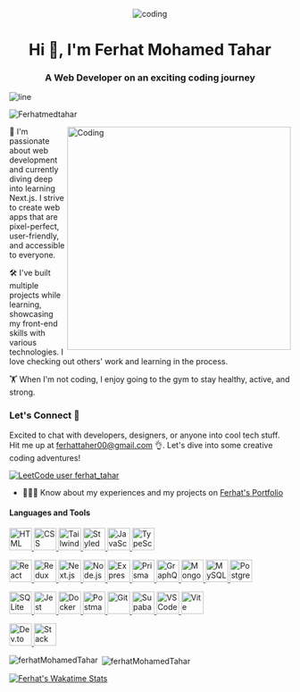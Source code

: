 
<p  align="center"> <img alt='coding' src="https://user-images.githubusercontent.com/74038190/238355349-7d484dc9-68a9-4ee6-a767-aea59035c12d.gif" />
 </p>


<h1 align="center">Hi 👋, I'm Ferhat Mohamed Tahar</h1>


<h3 align="center">A Web Developer on an exciting coding journey</h3>
<img alt='line' src="https://user-images.githubusercontent.com/74038190/212284100-561aa473-3905-4a80-b561-0d28506553ee.gif" />

<p align="left"> <img src="https://komarev.com/ghpvc/?username=Ferhatmedtahar&label=Profile%20views&color=0e75b6&style=flat" alt="Ferhatmedtahar" /> </p>

<img alt="Coding" align="right" 
  style="width:400px ;" src="https://i.giphy.com/media/v1.Y2lkPTc5MGI3NjExM3JsbG9vMTZ6OHE1ajAzYXppczY1ZnlxZGg2NXN4NmpkazA4Z2UxYSZlcD12MV9pbnRlcm5hbF9naWZfYnlfaWQmY3Q9Zw/SWoSkN6DxTszqIKEqv/giphy.gif"/>


<p align="left">
🚀 I'm passionate about web development and currently diving deep into learning Next.js. I strive to create web apps that are pixel-perfect, user-friendly, and accessible to everyone.
</p>

<p align="left">
🛠️ I've built multiple projects while learning, showcasing my front-end skills with various technologies. I love checking out others' work and learning in the process.
</p>

<p align="left">
🏋️ When I'm not coding, I enjoy going to the gym to stay healthy, active, and strong.
</p>

<h3 align="left">Let's Connect 🤝</h3>

<p align="left">
Excited to chat with developers, designers, or anyone into cool tech stuff. Hit me up at <a href="mailto:ferhattaher00@gmail.com">ferhattaher00@gmail.com</a> 👌. Let's dive into some creative coding adventures!
</p>

[![LeetCode user ferhat_tahar](https://img.shields.io/badge/dynamic/json?style=for-the-badge&labelColor=black&color=%23ffa116&label=Problems%20Solved&query=solved&url=https://leetcode-badge.vercel.app/api/users/ferhat_tahar&logo=leetcode&logoColor=yellow)](https://leetcode.com/ferhat_tahar/)

- 👨‍💻💡 Know about my experiences and my projects on [Ferhat's Portfolio](https://ferhatmedtahar.pro/)

<h4 align="left">Languages and Tools</h4>
<p align="left">
 
   <a href="https://developer.mozilla.org/en-US/docs/Web/HTML" target="_blank">
        <img src="https://skillicons.dev/icons?i=html" alt="HTML" width="40" height="40" />
    </a>
    <a href="https://developer.mozilla.org/en-US/docs/Web/CSS" target="_blank">
        <img src="https://skillicons.dev/icons?i=css" alt="CSS" width="40" height="40" />
    </a>
    <a href="https://tailwindcss.com/docs" target="_blank">
        <img src="https://skillicons.dev/icons?i=tailwind" alt="Tailwind CSS" width="40" height="40" />
    </a>
    <a href="https://styled-components.com/docs" target="_blank">
        <img src="https://skillicons.dev/icons?i=styledcomponents" alt="Styled Components" width="40" height="40" />
    </a>
 <a href="https://developer.mozilla.org/en-US/docs/Web/JavaScript" target="_blank">
        <img src="https://skillicons.dev/icons?i=js" alt="JavaScript" width="40" height="40" />
    </a>
    <a href="https://www.typescriptlang.org/docs/" target="_blank">
        <img src="https://skillicons.dev/icons?i=ts" alt="TypeScript" width="40" height="40" />
    </a>
<p align="left">
 <a href="https://react.dev/" target="_blank">
        <img src="https://skillicons.dev/icons?i=react" alt="React" width="40" height="40" />
    </a>
    <a href="https://redux.js.org/introduction/getting-started" target="_blank">
        <img src="https://skillicons.dev/icons?i=redux" alt="Redux" width="40" height="40" />
    </a>
    <a href="https://nextjs.org/docs" target="_blank">
        <img src="https://skillicons.dev/icons?i=nextjs" alt="Next.js" width="40" height="40" />
    </a>

   <a href="https://nodejs.org/en/docs/" target="_blank">
        <img src="https://skillicons.dev/icons?i=nodejs" alt="Node.js" width="40" height="40" />
    </a>
    <a href="https://expressjs.com/" target="_blank">
        <img src="https://skillicons.dev/icons?i=express" alt="Express.js" width="40" height="40" />
    </a>
     <a href="https://www.prisma.io/docs" target="_blank">
        <img src="https://skillicons.dev/icons?i=prisma" alt="Prisma" width="40" height="40" />
    </a>
    <a href="https://graphql.org/learn/" target="_blank">
        <img src="https://skillicons.dev/icons?i=graphql" alt="GraphQL" width="40" height="40" />
    </a>


   <a href="https://www.mongodb.com/docs/" target="_blank">
        <img src="https://skillicons.dev/icons?i=mongodb" alt="MongoDB" width="40" height="40" />
    </a>
     <a href="https://dev.mysql.com/doc/" target="_blank">
        <img src="https://skillicons.dev/icons?i=mysql" alt="MySQL" width="40" height="40" />
    </a>
    <a href="https://www.postgresql.org/docs/" target="_blank">
        <img src="https://skillicons.dev/icons?i=postgres" alt="Postgres" width="40" height="40" />
    </a>
   </p>
   
   <p align="left">
   <a href="https://sqlite.org/docs.html" target="_blank">
        <img src="https://skillicons.dev/icons?i=sqlite" alt="SQLite" width="40" height="40" />
    </a>

   <a href="https://jestjs.io/docs/getting-started" target="_blank">
        <img src="https://skillicons.dev/icons?i=jest" alt="Jest" width="40" height="40" />
    </a>
    <a href="https://docs.docker.com/" target="_blank">
        <img src="https://skillicons.dev/icons?i=docker" alt="Docker" width="40" height="40" />
    </a>
    <a href="https://www.postman.com/" target="_blank">
        <img src="https://skillicons.dev/icons?i=postman" alt="Postman" width="40" height="40" />
    </a>

   <a href="https://git-scm.com/doc" target="_blank">
        <img src="https://skillicons.dev/icons?i=git" alt="Git" width="40" height="40" />
    </a>
    <a href="https://supabase.com/docs" target="_blank">
        <img src="https://skillicons.dev/icons?i=supabase" alt="Supabase" width="40" height="40" />
    </a>
    <a href="https://code.visualstudio.com/docs" target="_blank">
        <img src="https://skillicons.dev/icons?i=vscode" alt="VS Code" width="40" height="40" />
    </a>
    <a href="https://vitejs.dev/guide/" target="_blank">
        <img src="https://skillicons.dev/icons?i=vite" alt="Vite" width="40" height="40" />
    </a>
  </p>  
  

   <a href="https://dev.to/" target="_blank">
        <img src="https://skillicons.dev/icons?i=devto" alt="Dev.to" width="40" height="40" />
    </a>
    <a href="https://stackoverflow.com/" target="_blank">
        <img src="https://skillicons.dev/icons?i=stackoverflow" alt="Stack Overflow" width="40" height="40" />
    </a>
</p>


<p><img align="left" src="https://github-readme-stats.vercel.app/api/top-langs?username=Ferhatmedtahar&show_icons=true&locale=en&layout=compact&theme=dark" alt="ferhatMohamedTahar" /></p>

<p>&nbsp;<img align="center" src="https://github-readme-stats.vercel.app/api?username=Ferhatmedtahar&show_icons=true&locale=en&theme=dark" alt="ferhatMohamedTahar" /></p>

[![Ferhat's Wakatime Stats](https://github-readme-stats.vercel.app/api/wakatime?username=Ferhat&theme=tokyonight)](https://wakatime.com/@Ferhat)


<!--<p align="left"> <a href="https://github.com/ryo-ma/github-profile-trophy"><img src="https://github-profile-trophy.vercel.app/?username=Ferhatmedtahar" alt="Ferhatmedtahar" /></a> </p>-->

